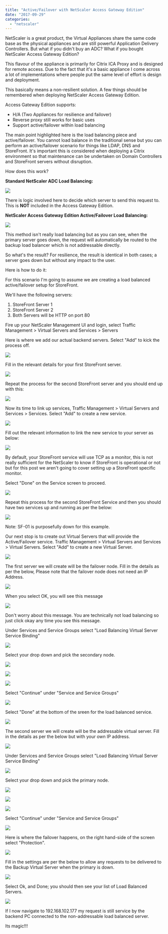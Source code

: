```yaml
---
title: "Active/Failover with NetScaler Access Gateway Edition"
date: "2017-09-29"
categories: 
  - "netscaler"
---
```


NetScaler is a great product, the Virtual Appliances share the same code base as the physical appliances and are still powerful Application Delivery Controllers. But what if you didn't buy an ADC? What if you bought NetScaler Access Gateway Edition?

This flavour of the appliance is primarily for Citrix ICA Proxy and is designed for remote access. Due to the fact that it's a basic appliance I come across a lot of implementations where people put the same level of effort is design and deployment.

This basically means a non-resilient solution. A few things should be remembered when deploying NetScaler Access Gateway Edition.

Access Gateway Edition supports:

- H/A (Two Appliances for resilience and failover)
- Reverse proxy still works for basic uses
- Support active/failover within load balancing

The main point highlighted here is the load balancing piece and active/failover. You cannot load balance in the traditional sense but you can perform an active/failover scenario for things like LDAP, DNS and StoreFront. It's important this is considered when deploying a Citrix environment so that maintenance can be undertaken on Domain Controllers and StoreFront servers without disruption.

How does this work?

**Standard NetScaler ADC Load Balancing:**

![](images/092917_1016_ActiveFailo1.png)

There is logic involved here to decide which server to send this request to. This is **NOT** included in the Access Gateway Edition.

**NetScaler Access Gateway Edition Active/Failover Load Balancing:**

![](images/092917_1016_ActiveFailo2.png)

This method isn't really load balancing but as you can see, when the primary server goes down, the request will automatically be routed to the backup load balancer which is not addressable directly.

So what's the result? For resilience, the result is identical in both cases; a server goes down but without any impact to the user.

Here is how to do it:

For this scenario I'm going to assume we are creating a load balanced active/failover setup for StoreFront.

We'll have the following servers:

1. StoreFront Server 1
2. StoreFront Server 2
3. Both Servers will be HTTP on port 80

Fire up your NetScaler Management UI and login, select Traffic Management > Virtual Servers and Services > Servers

Here is where we add our actual backend servers. Select "Add" to kick the process off.

![](images/092917_1016_ActiveFailo3.png)

Fill in the relevant details for your first StoreFront server.

![](images/092917_1016_ActiveFailo4.png)

Repeat the process for the second StoreFront server and you should end up with this:

![](images/092917_1016_ActiveFailo5.png)

Now its time to link up services, Traffic Management > Virtual Servers and Services > Services. Select "Add" to create a new service.

![](images/092917_1016_ActiveFailo6.png)

Fill out the relevant information to link the new service to your server as below:

![](images/092917_1016_ActiveFailo7.png)

By default, your StoreFront service will use TCP as a monitor, this is not really sufficient for the NetScaler to know if StoreFront is operational or not but for this post we aren't going to cover setting up a StoreFront specific monitor.

Select "Done" on the Service screen to proceed.

![](images/092917_1016_ActiveFailo8.png)

Repeat this process for the second StoreFront Service and then you should have two services up and running as per the below:

![](images/092917_1016_ActiveFailo9.png)

Note: SF-01 is purposefully down for this example.

Our next stop is to create out Virtual Servers that will provide the Active/Failover service. Traffic Management > Virtual Servers and Services > Virtual Servers. Select "Add" to create a new Virtual Server.

![](images/092917_1016_ActiveFailo10.png)

The first server we will create will be the failover node. Fill in the details as per the below, Please note that the failover node does not need an IP Address.

![](images/092917_1016_ActiveFailo11.png)

When you select OK, you will see this message

![](images/092917_1016_ActiveFailo12.png)

Don't worry about this message. You are technically not load balancing so just click okay any time you see this message.

Under Services and Service Groups select "Load Balancing Virtual Server Service Binding"

![](images/092917_1016_ActiveFailo13.png)

Select your drop down and pick the secondary node.

![](images/092917_1016_ActiveFailo14.png)

![](images/092917_1016_ActiveFailo15.png)

![](images/092917_1016_ActiveFailo16.png)

Select "Continue" under "Service and Service Groups"

![](images/092917_1016_ActiveFailo17.png)

Select "Done" at the bottom of the sreen for the load balanced service.

![](images/092917_1016_ActiveFailo18.png)

The second server we will create will be the addressable virtual server. Fill in the details as per the below but with your own IP address.

![](images/092917_1016_ActiveFailo19.png)

Under Services and Service Groups select "Load Balancing Virtual Server Service Binding"

![](images/092917_1016_ActiveFailo20.png)

Select your drop down and pick the primary node.

![](images/092917_1016_ActiveFailo21.png)

![](images/092917_1016_ActiveFailo22.png)

![](images/092917_1016_ActiveFailo23.png)

Select "Continue" under "Service and Service Groups"

![](images/092917_1016_ActiveFailo24.png)

Here is where the failover happens, on the right hand-side of the screen select "Protection".

![](images/092917_1016_ActiveFailo25.png)

Fill in the settings are per the below to allow any requests to be delivered to the Backup Virtual Server when the primary is down.

![](images/092917_1016_ActiveFailo26.png)

Select Ok, and Done; you should then see your list of Load Balanced Servers.

![](images/092917_1016_ActiveFailo27.png)

If I now navigate to 192.168.102.177 my request is still service by the backend PC connected to the non-addressable load balanced server.

Its magic!!!
